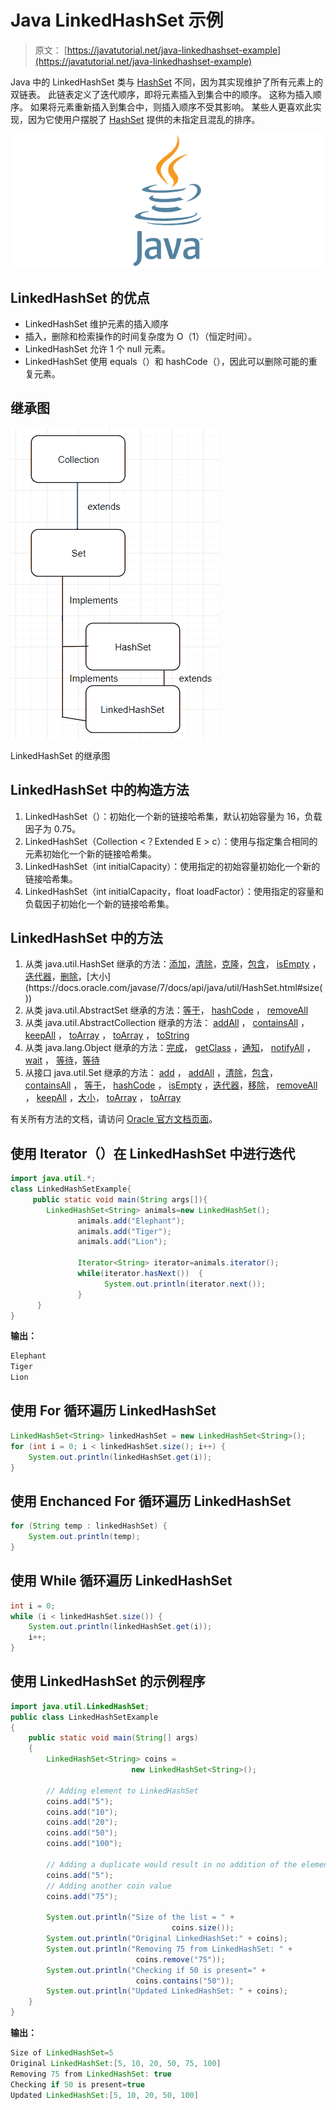 # Java LinkedHashSet 示例

> 原文： [https://javatutorial.net/java-linkedhashset-example](https://javatutorial.net/java-linkedhashset-example)

Java 中的 LinkedHashSet 类与 [HashSet](https://javatutorial.net/java-hashset-example) 不同，因为其实现维护了所有元素上的双链表。 此链表定义了迭代顺序，即将元素插入到集合中的顺序。 这称为插入顺序。 如果将元素重新插入到集合中，则插入顺序不受其影响。 某些人更喜欢此实现，因为它使用户摆脱了 [HashSet](https://javatutorial.net/java-hashset-example) 提供的未指定且混乱的排序。

![java-featured-image](img/e0db051dedc1179e7424b6d998a6a772.jpg)

## LinkedHashSet 的优点

*   LinkedHashSet 维护元素的插入顺序
*   插入，删除和检索操作的时间复杂度为 O（1）（恒定时间）。
*   LinkedHashSet 允许 1 个 null 元素。
*   LinkedHashSet 使用 equals（）和 hashCode（），因此可以删除可能的重复元素。

## 继承图

![Inheritance diagram of LinkedHashSet](img/8a195dfab57c2ccf0e2850805186b6b4.jpg)

LinkedHashSet 的继承图

## LinkedHashSet 中的构造方法

1.  LinkedHashSet（）：初始化一个新的链接哈希集，默认初始容量为 16，负载因子为 0.75。
2.  LinkedHashSet（Collection &lt;？Extended E &gt; c）：使用与指定集合相同的元素初始化一个新的链接哈希集。
3.  LinkedHashSet（int initialCapacity）：使用指定的初始容量初始化一个新的链接哈希集。
4.  LinkedHashSet（int initialCapacity，float loadFactor）：使用指定的容量和负载因子初始化一个新的链接哈希集。

## LinkedHashSet 中的方法

1.  从类 java.util.HashSet 继承的方法：[添加](https://docs.oracle.com/javase/7/docs/api/java/util/HashSet.html#add(E))，[清除](https://docs.oracle.com/javase/7/docs/api/java/util/HashSet.html#clear())，[克隆](https://docs.oracle.com/javase/7/docs/api/java/util/HashSet.html#clone())，[包含](https://docs.oracle.com/javase/7/docs/api/java/util/HashSet.html#contains(java.lang.Object))， [isEmpty](https://docs.oracle.com/javase/7/docs/api/java/util/HashSet.html#isEmpty()) ， [迭代器](https://docs.oracle.com/javase/7/docs/api/java/util/HashSet.html#iterator())，[删除](https://docs.oracle.com/javase/7/docs/api/java/util/HashSet.html#remove(java.lang.Object))，[大小](https://docs.oracle.com/javase/7/docs/api/java/util/HashSet.html#size())
2.  从类 java.util.AbstractSet 继承的方法：[等于](https://docs.oracle.com/javase/7/docs/api/java/util/AbstractSet.html#equals(java.lang.Object))， [hashCode](https://docs.oracle.com/javase/7/docs/api/java/util/AbstractSet.html#hashCode()) ， [removeAll](https://docs.oracle.com/javase/7/docs/api/java/util/AbstractSet.html#removeAll(java.util.Collection))
3.  从类 java.util.AbstractCollection 继承的方法： [addAll](https://docs.oracle.com/javase/7/docs/api/java/util/AbstractCollection.html#addAll(java.util.Collection)) ， [containsAll](https://docs.oracle.com/javase/7/docs/api/java/util/AbstractCollection.html#containsAll(java.util.Collection)) ， [keepAll](https://docs.oracle.com/javase/7/docs/api/java/util/AbstractCollection.html#retainAll(java.util.Collection)) ， [toArray](https://docs.oracle.com/javase/7/docs/api/java/util/AbstractCollection.html#toArray()) ， [toArray](https://docs.oracle.com/javase/7/docs/api/java/util/AbstractCollection.html#toArray(T[])) ， [toString](https://docs.oracle.com/javase/7/docs/api/java/util/AbstractCollection.html#toString())
4.  从类 java.lang.Object 继承的方法：[完成](https://docs.oracle.com/javase/7/docs/api/java/lang/Object.html#finalize())， [getClass](https://docs.oracle.com/javase/7/docs/api/java/lang/Object.html#getClass()) ，[通知](https://docs.oracle.com/javase/7/docs/api/java/lang/Object.html#notify())， [notifyAll](https://docs.oracle.com/javase/7/docs/api/java/lang/Object.html#notifyAll()) ， [wait](https://docs.oracle.com/javase/7/docs/api/java/lang/Object.html#wait()) ， [等待](https://docs.oracle.com/javase/7/docs/api/java/lang/Object.html#wait(long))，[等待](https://docs.oracle.com/javase/7/docs/api/java/lang/Object.html#wait(long,%20int))
5.  从接口 java.util.Set 继承的方法： [add](https://docs.oracle.com/javase/7/docs/api/java/util/Set.html#add(E)) ， [addAll](https://docs.oracle.com/javase/7/docs/api/java/util/Set.html#addAll(java.util.Collection)) ，[清除](https://docs.oracle.com/javase/7/docs/api/java/util/Set.html#clear())，[包含](https://docs.oracle.com/javase/7/docs/api/java/util/Set.html#contains(java.lang.Object))， [containsAll](https://docs.oracle.com/javase/7/docs/api/java/util/Set.html#containsAll(java.util.Collection)) ， [等于](https://docs.oracle.com/javase/7/docs/api/java/util/Set.html#equals(java.lang.Object))， [hashCode](https://docs.oracle.com/javase/7/docs/api/java/util/Set.html#hashCode()) ， [isEmpty](https://docs.oracle.com/javase/7/docs/api/java/util/Set.html#isEmpty()) ，[迭代器](https://docs.oracle.com/javase/7/docs/api/java/util/Set.html#iterator())，[移除](https://docs.oracle.com/javase/7/docs/api/java/util/Set.html#remove(java.lang.Object))， [removeAll](https://docs.oracle.com/javase/7/docs/api/java/util/Set.html#removeAll(java.util.Collection)) ， [keepAll](https://docs.oracle.com/javase/7/docs/api/java/util/Set.html#retainAll(java.util.Collection)) ，[大小](https://docs.oracle.com/javase/7/docs/api/java/util/Set.html#size())， [toArray](https://docs.oracle.com/javase/7/docs/api/java/util/Set.html#toArray()) ， [toArray](https://docs.oracle.com/javase/7/docs/api/java/util/Set.html#toArray(T[]))

有关所有方法的文档，请访问 [Oracle 官方文档页面](https://docs.oracle.com/javase/7/docs/api/java/util/LinkedHashSet.html)。

## 使用 Iterator（）在 LinkedHashSet 中进行迭代

```java
import java.util.*;  
class LinkedHashSetExample{  
     public static void main(String args[]){  
        LinkedHashSet<String> animals=new LinkedHashSet();  
               animals.add("Elephant");    
               animals.add("Tiger");    
               animals.add("Lion");   

               Iterator<String> iterator=animals.iterator();  
               while(iterator.hasNext())  {  
                     System.out.println(iterator.next());  
               }  
      }  
}
```

**输出：**

```java
Elephant
Tiger
Lion
```

## **使用 Fo​​r 循环**遍历 LinkedHashSet

```java
LinkedHashSet<String> linkedHashSet = new LinkedHashSet<String>();
for (int i = 0; i < linkedHashSet.size(); i++) {
    System.out.println(linkedHashSet.get(i));
}
```

## 使用 Enchanced For 循环遍历 LinkedHashSet

```java
for (String temp : linkedHashSet) {
    System.out.println(temp);
}
```

## 使用 While 循环遍历 LinkedHashSet

```java
int i = 0;
while (i < linkedHashSet.size()) {
    System.out.println(linkedHashSet.get(i));
    i++;
}
```

## 使用 LinkedHashSet 的示例程序

```java
import java.util.LinkedHashSet;   
public class LinkedHashSetExample  
{   
    public static void main(String[] args)  
    {   
        LinkedHashSet<String> coins =  
                           new LinkedHashSet<String>();   

        // Adding element to LinkedHashSet   
        coins.add("5");   
        coins.add("10");   
        coins.add("20");   
        coins.add("50"); 
        coins.add("100"); 

        // Adding a duplicate would result in no addition of the element  
        coins.add("5");
        // Adding another coin value
        coins.add("75");   

        System.out.println("Size of the list = " + 
                                    coins.size());   
        System.out.println("Original LinkedHashSet:" + coins);   
        System.out.println("Removing 75 from LinkedHashSet: " + 
                            coins.remove("75"));    
        System.out.println("Checking if 50 is present=" +  
                            coins.contains("50")); 
        System.out.println("Updated LinkedHashSet: " + coins);   
    }   
}
```

**输出：** 

```java
Size of LinkedHashSet=5
Original LinkedHashSet:[5, 10, 20, 50, 75, 100]
Removing 75 from LinkedHashSet: true
Checking if 50 is present=true
Updated LinkedHashSet:[5, 10, 20, 50, 100]
```